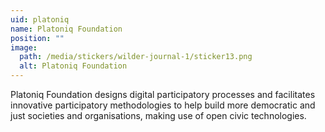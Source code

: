 ```yaml
---
uid: platoniq
name: Platoniq Foundation
position: ""
image:
  path: /media/stickers/wilder-journal-1/sticker13.png
  alt: Platoniq Foundation
--- 
```

Platoniq Foundation designs digital participatory processes and facilitates innovative participatory methodologies to help build more democratic and just societies and organisations, making use of open civic technologies.